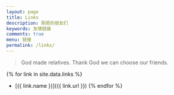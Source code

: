 ```yaml
---
layout: page
title: Links
description: 刚哥的朋友们
keywords: 友情链接
comments: true
menu: 链接
permalink: /links/
---
```


> God made relatives. Thank God we can choose our friends.

{% for link in site.data.links %}
* [{{ link.name }}]({{ link.url }})
{% endfor %}

